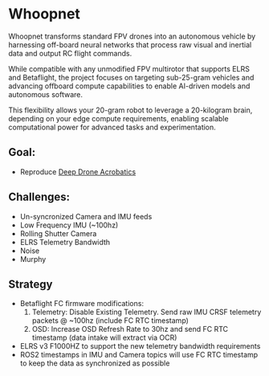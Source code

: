 # Whoopnet

Whoopnet transforms standard FPV drones into an autonomous vehicle by harnessing off-board neural networks that process raw visual and inertial data and output RC flight commands.

While compatible with any unmodified FPV multirotor that supports ELRS and Betaflight, the project focuses on targeting sub-25-gram vehicles and advancing offboard compute capabilities to enable AI-driven models and autonomous software.

This flexibility allows your 20-gram robot to leverage a 20-kilogram brain, depending on your edge compute requirements, enabling scalable computational power for advanced tasks and experimentation.

## Goal:
* Reproduce [Deep Drone Acrobatics](https://arxiv.org/pdf/2006.05768)

## Challenges:
* Un-syncronized Camera and IMU feeds
* Low Frequency IMU (~100hz)
* Rolling Shutter Camera
* ELRS Telemetry Bandwidth
* Noise
* Murphy

## Strategy
* Betaflight FC firmware modifications:
  1. Telemetry: Disable Existing Telemetry. Send raw IMU CRSF telemetry packets @ ~100hz (include FC RTC timestamp)
  2. OSD: Increase OSD Refresh Rate to 30hz and send FC RTC timestamp (data intake will extract via OCR)
* ELRS v3 F1000HZ to support the new telemetry bandwidth requirements
* ROS2 timestamps in IMU and Camera topics will use FC RTC timestamp to keep the data as synchronized as possible
